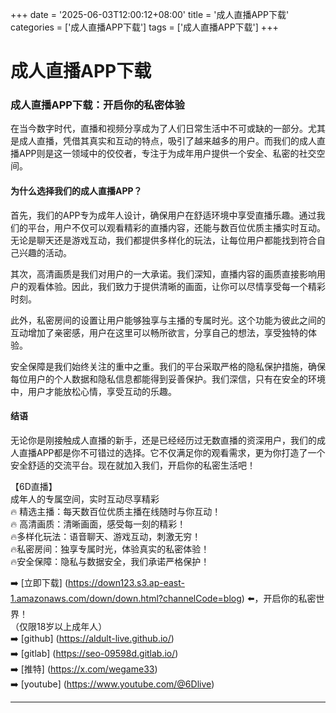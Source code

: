 +++
date = '2025-06-03T12:00:12+08:00'
title = '成人直播APP下载'
categories = ['成人直播APP下载']
tags = ['成人直播APP下载']
+++

# 成人直播APP下载

### 成人直播APP下载：开启你的私密体验

在当今数字时代，直播和视频分享成为了人们日常生活中不可或缺的一部分。尤其是成人直播，凭借其真实和互动的特点，吸引了越来越多的用户。而我们的成人直播APP则是这一领域中的佼佼者，专注于为成年用户提供一个安全、私密的社交空间。

#### 为什么选择我们的成人直播APP？

首先，我们的APP专为成年人设计，确保用户在舒适环境中享受直播乐趣。通过我们的平台，用户不仅可以观看精彩的直播内容，还能与数百位优质主播实时互动。无论是聊天还是游戏互动，我们都提供多样化的玩法，让每位用户都能找到符合自己兴趣的活动。

其次，高清画质是我们对用户的一大承诺。我们深知，直播内容的画质直接影响用户的观看体验。因此，我们致力于提供清晰的画面，让你可以尽情享受每一个精彩时刻。

此外，私密房间的设置让用户能够独享与主播的专属时光。这个功能为彼此之间的互动增加了亲密感，用户在这里可以畅所欲言，分享自己的想法，享受独特的体验。

安全保障是我们始终关注的重中之重。我们的平台采取严格的隐私保护措施，确保每位用户的个人数据和隐私信息都能得到妥善保护。我们深信，只有在安全的环境中，用户才能放松心情，享受互动的乐趣。

#### 结语

无论你是刚接触成人直播的新手，还是已经经历过无数直播的资深用户，我们的成人直播APP都是你不可错过的选择。它不仅满足你的观看需求，更为你打造了一个安全舒适的交流平台。现在就加入我们，开启你的私密生活吧！

【6D直播】  
成年人的专属空间，实时互动尽享精彩  
🔥 精选主播：每天数百位优质主播在线随时与你互动！  
🔥 高清画质：清晰画面，感受每一刻的精彩！  
🔥多样化玩法：语音聊天、游戏互动，刺激无穷！  
🔥私密房间：独享专属时光，体验真实的私密体验！  
🔥安全保障：隐私与数据安全，我们承诺严格保护！  

➡️ [立即下载] (https://down123.s3.ap-east-1.amazonaws.com/down/down.html?channelCode=blog) ⬅️，开启你的私密世界！  
（仅限18岁以上成年人）  
➡️ [github] (https://aldult-live.github.io/)  
➡️ [gitlab] (https://seo-09598d.gitlab.io/)  
➡️ [推特] (https://x.com/wegame33)  
➡️ [youtube] (https://www.youtube.com/@6Dlive)

---
